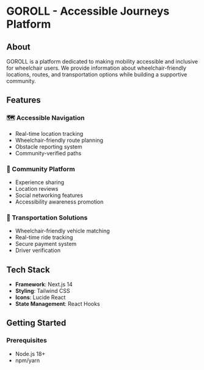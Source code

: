 # GOROLL - Accessible Journeys Platform

## About
GOROLL is a platform dedicated to making mobility accessible and inclusive for wheelchair users. We provide information about wheelchair-friendly locations, routes, and transportation options while building a supportive community.

## Features

### 🗺️ Accessible Navigation
- Real-time location tracking
- Wheelchair-friendly route planning
- Obstacle reporting system
- Community-verified paths

### 👥 Community Platform
- Experience sharing
- Location reviews
- Social networking features
- Accessibility awareness promotion

### 🚗 Transportation Solutions
- Wheelchair-friendly vehicle matching
- Real-time ride tracking
- Secure payment system
- Driver verification

## Tech Stack
- **Framework**: Next.js 14
- **Styling**: Tailwind CSS
- **Icons**: Lucide React
- **State Management**: React Hooks

## Getting Started

### Prerequisites
- Node.js 18+ 
- npm/yarn
